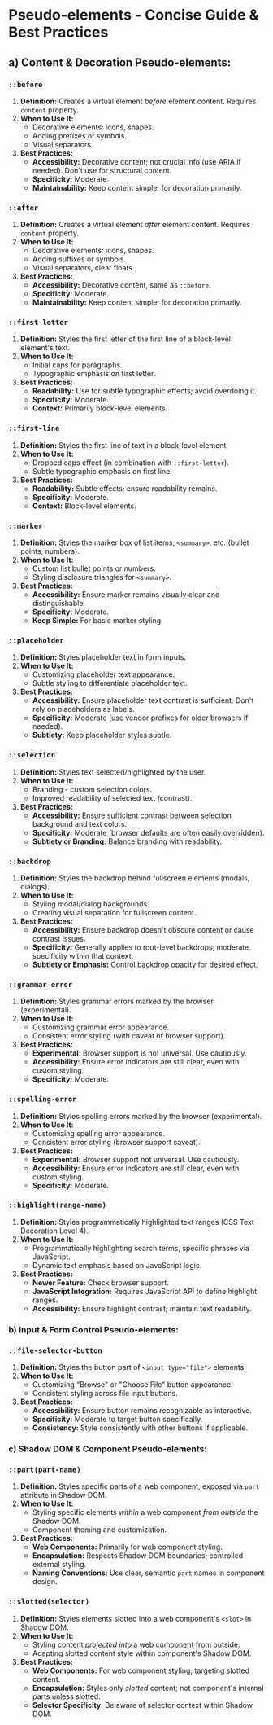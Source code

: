 # Pseudo-elements - Concise Guide & Best Practices

## a) Content & Decoration Pseudo-elements:

### `::before`

1.  **Definition:** Creates a virtual element *before* element content. Requires `content` property.
2.  **When to Use It:**
    *   Decorative elements: icons, shapes.
    *   Adding prefixes or symbols.
    *   Visual separators.
3.  **Best Practices:**
    *   **Accessibility:** Decorative content; not crucial info (use ARIA if needed). Don't use for structural content.
    *   **Specificity:** Moderate.
    *   **Maintainability:** Keep content simple; for decoration primarily.

### `::after`

1.  **Definition:** Creates a virtual element *after* element content. Requires `content` property.
2.  **When to Use It:**
    *   Decorative elements: icons, shapes.
    *   Adding suffixes or symbols.
    *   Visual separators, clear floats.
3.  **Best Practices:**
    *   **Accessibility:** Decorative content, same as `::before`.
    *   **Specificity:** Moderate.
    *   **Maintainability:** Keep content simple; for decoration primarily.

### `::first-letter`

1.  **Definition:** Styles the first letter of the first line of a block-level element's text.
2.  **When to Use It:**
    *   Initial caps for paragraphs.
    *   Typographic emphasis on first letter.
3.  **Best Practices:**
    *   **Readability:**  Use for subtle typographic effects; avoid overdoing it.
    *   **Specificity:** Moderate.
    *   **Context:** Primarily block-level elements.

### `::first-line`

1.  **Definition:** Styles the first line of text in a block-level element.
2.  **When to Use It:**
    *   Dropped caps effect (in combination with `::first-letter`).
    *   Subtle typographic emphasis on first line.
3.  **Best Practices:**
    *   **Readability:** Subtle effects; ensure readability remains.
    *   **Specificity:** Moderate.
    *   **Context:** Block-level elements.

### `::marker`

1.  **Definition:** Styles the marker box of list items, `<summary>`, etc. (bullet points, numbers).
2.  **When to Use It:**
    *   Custom list bullet points or numbers.
    *   Styling disclosure triangles for `<summary>`.
3.  **Best Practices:**
    *   **Accessibility:** Ensure marker remains visually clear and distinguishable.
    *   **Specificity:** Moderate.
    *   **Keep Simple:** For basic marker styling.

### `::placeholder`

1.  **Definition:** Styles placeholder text in form inputs.
2.  **When to Use It:**
    *   Customizing placeholder text appearance.
    *   Subtle styling to differentiate placeholder text.
3.  **Best Practices:**
    *   **Accessibility:** Ensure placeholder text contrast is sufficient. Don't rely on placeholders as labels.
    *   **Specificity:**  Moderate (use vendor prefixes for older browsers if needed).
    *   **Subtlety:** Keep placeholder styles subtle.

### `::selection`

1.  **Definition:** Styles text selected/highlighted by the user.
2.  **When to Use It:**
    *   Branding - custom selection colors.
    *   Improved readability of selected text (contrast).
3.  **Best Practices:**
    *   **Accessibility:** Ensure sufficient contrast between selection background and text colors.
    *   **Specificity:**  Moderate (browser defaults are often easily overridden).
    *   **Subtlety or Branding:** Balance branding with readability.

### `::backdrop`

1.  **Definition:** Styles the backdrop behind fullscreen elements (modals, dialogs).
2.  **When to Use It:**
    *   Styling modal/dialog backgrounds.
    *   Creating visual separation for fullscreen content.
3.  **Best Practices:**
    *   **Accessibility:** Ensure backdrop doesn't obscure content or cause contrast issues.
    *   **Specificity:**  Generally applies to root-level backdrops; moderate specificity within that context.
    *   **Subtlety or Emphasis:**  Control backdrop opacity for desired effect.

### `::grammar-error`

1.  **Definition:** Styles grammar errors marked by the browser (experimental).
2.  **When to Use It:**
    *   Customizing grammar error appearance.
    *   Consistent error styling (with caveat of browser support).
3.  **Best Practices:**
    *   **Experimental:** Browser support is not universal. Use cautiously.
    *   **Accessibility:** Ensure error indicators are still clear, even with custom styling.
    *   **Specificity:** Moderate.

### `::spelling-error`

1.  **Definition:** Styles spelling errors marked by the browser (experimental).
2.  **When to Use It:**
    *   Customizing spelling error appearance.
    *   Consistent error styling (browser support caveat).
3.  **Best Practices:**
    *   **Experimental:** Browser support not universal. Use cautiously.
    *   **Accessibility:** Ensure error indicators are still clear, even with custom styling.
    *   **Specificity:** Moderate.

### `::highlight(range-name)`

1.  **Definition:** Styles programmatically highlighted text ranges (CSS Text Decoration Level 4).
2.  **When to Use It:**
    *   Programmatically highlighting search terms, specific phrases via JavaScript.
    *   Dynamic text emphasis based on JavaScript logic.
3.  **Best Practices:**
    *   **Newer Feature:** Check browser support.
    *   **JavaScript Integration:** Requires JavaScript API to define highlight ranges.
    *   **Accessibility:** Ensure highlight contrast; maintain text readability.

### b) Input & Form Control Pseudo-elements:

### `::file-selector-button`

1.  **Definition:** Styles the button part of `<input type="file">` elements.
2.  **When to Use It:**
    *   Customizing "Browse" or "Choose File" button appearance.
    *   Consistent styling across file input buttons.
3.  **Best Practices:**
    *   **Accessibility:** Ensure button remains recognizable as interactive.
    *   **Specificity:** Moderate to target button specifically.
    *   **Consistency:** Style consistently with other buttons if applicable.

### c) Shadow DOM & Component Pseudo-elements:

### `::part(part-name)`

1.  **Definition:** Styles specific parts of a web component, exposed via `part` attribute in Shadow DOM.
2.  **When to Use It:**
    *   Styling specific elements *within* a web component *from outside* the Shadow DOM.
    *   Component theming and customization.
3.  **Best Practices:**
    *   **Web Components:** Primarily for web component styling.
    *   **Encapsulation:**  Respects Shadow DOM boundaries; controlled external styling.
    *   **Naming Conventions:** Use clear, semantic `part` names in component design.

### `::slotted(selector)`

1.  **Definition:** Styles elements slotted into a web component's `<slot>` in Shadow DOM.
2.  **When to Use It:**
    *   Styling content *projected into* a web component from outside.
    *   Adapting slotted content style within component's Shadow DOM.
3.  **Best Practices:**
    *   **Web Components:** For web component styling; targeting slotted content.
    *   **Encapsulation:** Styles only *slotted* content; not component's internal parts unless slotted.
    *   **Selector Specificity:**  Be aware of selector context within Shadow DOM.
